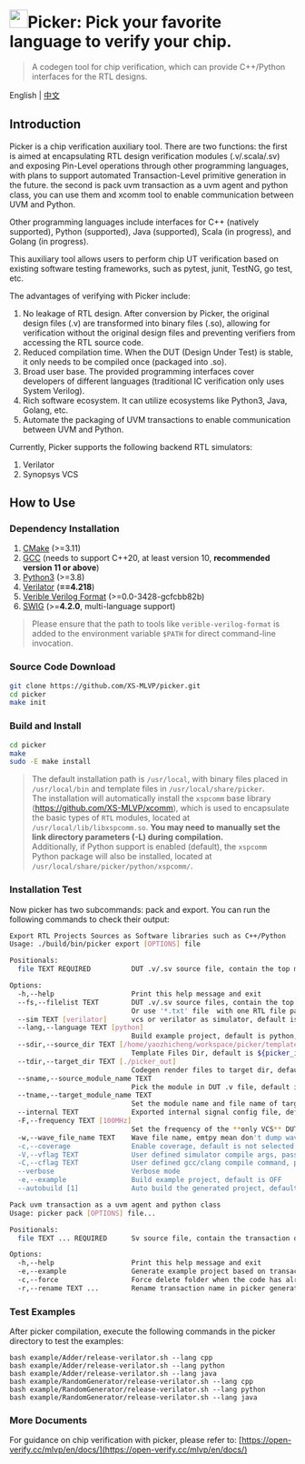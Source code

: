 
# <image src="/image/picker-logo.png" width="32px" height="32px" />Picker: Pick your favorite language to verify your chip.

> A codegen tool for chip verification, which can provide C++/Python interfaces for the RTL designs.

English | [中文](README.zh.md)

## Introduction

Picker is a chip verification auxiliary tool. There are two functions: the first is aimed at encapsulating RTL design verification modules (.v/.scala/.sv) and exposing Pin-Level operations through other programming languages, with plans to support automated Transaction-Level primitive generation in the future. the second is pack uvm transaction as a uvm agent and python class, you can use them and xcomm tool to enable communication between UVM and Python.

Other programming languages include interfaces for C++ (natively supported), Python (supported), Java (supported), Scala (in progress), and Golang (in progress).

This auxiliary tool allows users to perform chip UT verification based on existing software testing frameworks, such as pytest, junit, TestNG, go test, etc.

The advantages of verifying with Picker include:

1. No leakage of RTL design. After conversion by Picker, the original design files (.v) are transformed into binary files (.so), allowing for verification without the original design files and preventing verifiers from accessing the RTL source code.
2. Reduced compilation time. When the DUT (Design Under Test) is stable, it only needs to be compiled once (packaged into .so).
3. Broad user base. The provided programming interfaces cover developers of different languages (traditional IC verification only uses System Verilog).
4. Rich software ecosystem. It can utilize ecosystems like Python3, Java, Golang, etc.
5. Automate the packaging of UVM transactions to enable communication between UVM and Python.

Currently, Picker supports the following backend RTL simulators:

1. Verilator
2. Synopsys VCS

## How to Use

### Dependency Installation

1. [CMake](https://cmake.org/download/) (>=3.11)
2. [GCC](https://gcc.gnu.org/) (needs to support C++20, at least version 10, **recommended version 11 or above**)
3. [Python3](https://www.python.org/downloads/) (>=3.8)
4. [Verilator](https://verilator.org/guide/latest/install.html#git-quick-install) (**==4.218**)
5. [Verible Verilog Format](https://github.com/chipsalliance/verible) (>=0.0-3428-gcfcbb82b)
6. [SWIG](http://www.swig.org/) (>=**4.2.0**, multi-language support)

> Please ensure that the path to tools like `verible-verilog-format` is added to the environment variable `$PATH` for direct command-line invocation.

### Source Code Download

```bash
git clone https://github.com/XS-MLVP/picker.git
cd picker
make init
```

### Build and Install

```bash
cd picker
make
sudo -E make install
```

> The default installation path is `/usr/local`, with binary files placed in `/usr/local/bin` and template files in `/usr/local/share/picker`.  
> The installation will automatically install the `xspcomm` base library (https://github.com/XS-MLVP/xcomm), which is used to encapsulate the basic types of `RTL` modules, located at `/usr/local/lib/libxspcomm.so`. **You may need to manually set the link directory parameters (-L) during compilation.**   
> Additionally, if Python support is enabled (default), the `xspcomm` Python package will also be installed, located at `/usr/local/share/picker/python/xspcomm/`.  


### Installation Test

Now picker has two subcommands: pack and export. You can run the following commands to check their output:

```bash
Export RTL Projects Sources as Software libraries such as C++/Python
Usage: ./build/bin/picker export [OPTIONS] file

Positionals:
  file TEXT REQUIRED          DUT .v/.sv source file, contain the top module

Options:
  -h,--help                   Print this help message and exit
  --fs,--filelist TEXT        DUT .v/.sv source files, contain the top module, split by comma.
                              Or use '*.txt' file  with one RTL file path per line to specify the file list
  --sim TEXT [verilator]      vcs or verilator as simulator, default is verilator
  --lang,--language TEXT [python] 
                              Build example project, default is python, choose cpp, java or python
  --sdir,--source_dir TEXT [/home/yaozhicheng/workspace/picker/template] 
                              Template Files Dir, default is ${picker_install_path}/../picker/template
  --tdir,--target_dir TEXT [./picker_out] 
                              Codegen render files to target dir, default is ./picker_out
  --sname,--source_module_name TEXT
                              Pick the module in DUT .v file, default is the last module in the -f marked file
  --tname,--target_module_name TEXT
                              Set the module name and file name of target DUT, default is the same as source. For example, -T top, will generate UTtop.cpp and UTtop.hpp with UTtop class
  --internal TEXT             Exported internal signal config file, default is empty, means no internal pin
  -F,--frequency TEXT [100MHz] 
                              Set the frequency of the **only VCS** DUT, default is 100MHz, use Hz, KHz, MHz, GHz as unit
  -w,--wave_file_name TEXT    Wave file name, emtpy mean don't dump wave
  -c,--coverage               Enable coverage, default is not selected as OFF
  -V,--vflag TEXT             User defined simulator compile args, passthrough. Eg: '-v -x-assign=fast -Wall --trace' || '-C vcs -cc -f filelist.f'
  -C,--cflag TEXT             User defined gcc/clang compile command, passthrough. Eg:'-O3 -std=c++17 -I./include'
  --verbose                   Verbose mode
  -e,--example                Build example project, default is OFF
  --autobuild [1]             Auto build the generated project, default is true
```

```bash
Pack uvm transaction as a uvm agent and python class
Usage: picker pack [OPTIONS] file...

Positionals:
  file TEXT ... REQUIRED      Sv source file, contain the transaction define

Options:
  -h,--help                   Print this help message and exit
  -e,--example                Generate example project based on transaction, default is OFF
  -c,--force                  Force delete folder when the code has already generated by picker
  -r,--rename TEXT ...        Rename transaction name in picker generate code

```

### Test Examples
After picker compilation, execute the following commands in the picker directory to test the examples:

```
bash example/Adder/release-verilator.sh --lang cpp
bash example/Adder/release-verilator.sh --lang python
bash example/Adder/release-verilator.sh --lang java
bash example/RandomGenerator/release-verilator.sh --lang cpp
bash example/RandomGenerator/release-verilator.sh --lang python
bash example/RandomGenerator/release-verilator.sh --lang java
```


### More Documents

For guidance on chip verification with picker, please refer to: [https://open-verify.cc/mlvp/en/docs/](https://open-verify.cc/mlvp/en/docs/)
